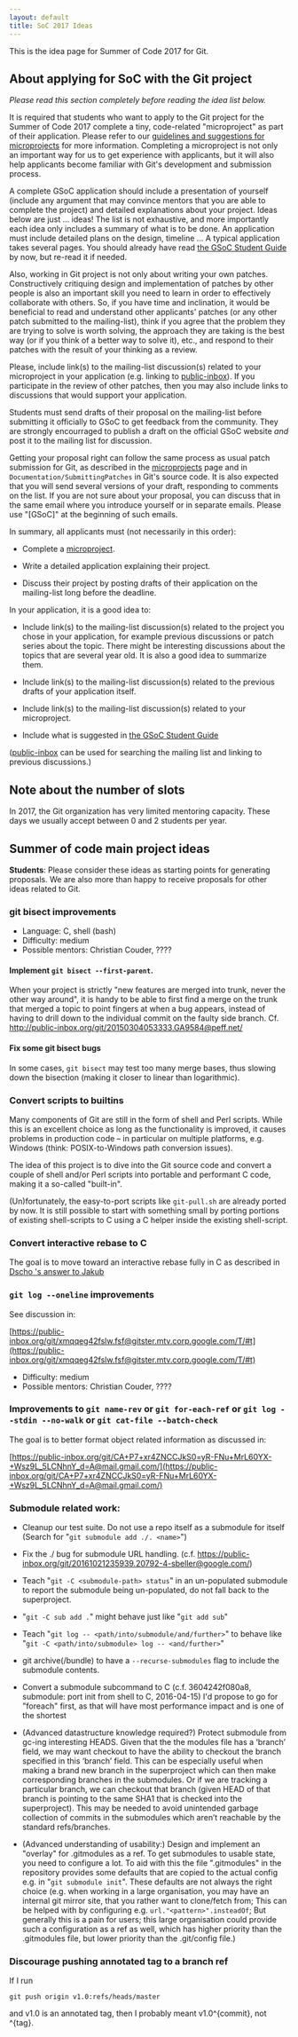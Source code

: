 ```yaml
---
layout: default
title: SoC 2017 Ideas
---
```


This is the idea page for Summer of Code 2017 for Git.

## About applying for SoC with the Git project

*Please read this section completely before reading the idea list
 below.*

It is required that students who want to apply to the Git
project for the Summer of Code 2017 complete a tiny, code-related
"microproject" as part of their application.  Please refer to our
[guidelines and suggestions for microprojects](https://git.github.io/SoC-2017-Microprojects)
for more information. Completing a microproject is not only an important
way for us to get experience with applicants, but it will also help
applicants become familiar with Git's development and submission
process.

A complete GSoC application should include a presentation of yourself
(include any argument that may convince mentors that you are able to
complete the project) and detailed explanations about your project.
Ideas below are just ... ideas! The list is not exhaustive, and more
importantly each idea only includes a summary of what is to be done.
An application must include detailed plans on the design, timeline ...
A typical application takes several pages. You should already have read
[the GSoC Student Guide](http://write.flossmanuals.net/gsocstudentguide/writing-a-proposal/)
by now, but re-read it if needed.

Also, working in Git project is not only about writing your own
patches. Constructively critiquing design and implementation of
patches by other people is also an important skill you need to learn
in order to effectively collaborate with others. So, if you have time
and inclination, it would be beneficial to read and understand other
applicants' patches (or any other patch submitted to the mailing-list),
think if you agree that the problem they are trying to solve is worth
solving, the approach they are taking is the best way (or if you think
of a better way to solve it), etc., and respond to their patches with
the result of your thinking as a review.

Please, include link(s) to the mailing-list discussion(s) related to
your microproject in your application (e.g. linking to
[public-inbox](https://public-inbox.org/git/)). If you
participate in the review of other patches, then you may also include
links to discussions that would support your application.

Students must send drafts of their proposal on the mailing-list before
submitting it officially to GSoC to get feedback from the
community. They are strongly encourraged to publish a draft on the
official GSoC website *and* post it to the mailing list for
discussion.

Getting your proposal right can follow the same process as usual patch
submission for Git, as described in the
[microprojects](https://git.github.io/SoC-2017-Microprojects) page and
in `Documentation/SubmittingPatches` in Git's source code. It is also
expected that you will send several versions of your draft, responding
to comments on the list. If you are not sure about your proposal, you
can discuss that in the same email where you introduce yourself or in
separate emails. Please use "[GSoC]" at the beginning of such emails.

In summary, all applicants must (not necessarily in this order):

* Complete a [microproject](https://git.github.io/SoC-2017-Microprojects).

* Write a detailed application explaining their project.

* Discuss their project by posting drafts of their application on the
  mailing-list long before the deadline.

In your application, it is a good idea to:

* Include link(s) to the mailing-list discussion(s) related to the
  project you chose in your application, for example previous
  discussions or patch series about the topic. There might be
  interesting discussions about the topics that are several year old.
  It is also a good idea to summarize them.

* Include link(s) to the mailing-list discussion(s) related to the
  previous drafts of your application itself.

* Include link(s) to the mailing-list discussion(s) related to your
  microproject.

* Include what is suggested in
  [the GSoC Student Guide](http://write.flossmanuals.net/gsocstudentguide/writing-a-proposal/)

([public-inbox](https://public-inbox.org/git/) can be
used for searching the mailing list and linking to previous
discussions.)

## Note about the number of slots

In 2017, the Git organization has very limited mentoring capacity.
These days we usually accept between 0 and 2 students per year.

## Summer of code main project ideas

**Students**: Please consider these ideas as starting points for
generating proposals. We are also more than happy to receive proposals
for other ideas related to Git.


### git bisect improvements

 - Language: C, shell (bash)
 - Difficulty: medium
 - Possible mentors: Christian Couder, ????

#### Implement `git bisect --first-parent`.

When your project is strictly "new features are merged into trunk,
never the other way around", it is handy to be able to first find
a merge on the trunk that merged a topic to point fingers at when
a bug appears, instead of having to drill down to the individual
commit on the faulty side branch. Cf.  <http://public-inbox.org/git/20150304053333.GA9584@peff.net/>

#### Fix some git bisect bugs

In some cases, `git bisect` may test too many merge bases, thus
slowing down the bisection (making it closer to linear than
logarithmic).


### Convert scripts to builtins

Many components of Git are still in the form of shell and Perl scripts.
While this is an excellent choice as long as the functionality is
improved, it causes problems in production code – in particular on
multiple platforms, e.g. Windows (think: POSIX-to-Windows path
conversion issues).

The idea of this project is to dive into the Git source code and
convert a couple of shell and/or Perl scripts into portable and
performant C code, making it a so-called "built-in".

(Un)fortunately, the easy-to-port scripts like `git-pull.sh` are
already ported by now. It is still possible to start with something
small by porting portions of existing shell-scripts to C using a C
helper inside the existing shell-script.


### Convert interactive rebase to C

The goal is to move toward an interactive rebase fully in C as described in
[Dscho 's answer to Jakub](http://public-inbox.org/git/alpine.DEB.2.20.1609021432070.129229@virtualbox/)


### `git log --oneline` improvements

See discussion in:

[https://public-inbox.org/git/xmqqeg42fslw.fsf@gitster.mtv.corp.google.com/T/#t](https://public-inbox.org/git/xmqqeg42fslw.fsf@gitster.mtv.corp.google.com/T/#t)

 - Difficulty: medium
 - Possible mentors: Christian Couder, ????

### Improvements to `git name-rev` or `git for-each-ref` or `git log --stdin --no-walk` or `git cat-file --batch-check`

The goal is to better format object related information as discussed in:

[https://public-inbox.org/git/CA+P7+xr4ZNCCJkS0=yR-FNu+MrL60YX-+Wsz9L_5LCNhnY_d=A@mail.gmail.com/](https://public-inbox.org/git/CA+P7+xr4ZNCCJkS0=yR-FNu+MrL60YX-+Wsz9L_5LCNhnY_d=A@mail.gmail.com/)

### Submodule related work:

* Cleanup our test suite.  Do not use a repo itself as a submodule for itself
  (Search for "`git submodule add ./. <name>`")

* Fix the ./ bug for submodule URL handling.
  (c.f. https://public-inbox.org/git/20161021235939.20792-4-sbeller@google.com/)

* Teach "`git -C <submodule-path> status`" in an un-populated submodule
  to report the submodule being un-populated, do not fall back to the
  superproject.

* "`git -C sub add .`" might behave just like "`git add sub`"

* Teach "`git log -- <path/into/submodule/and/further>`" to behave
  like "`git -C <path/into/submodule> log -- <and/further>`"

* git archive(/bundle) to have a `--recurse-submodules` flag to
  include the submodule contents.

* Convert a submodule subcommand to C (c.f. 3604242f080a8,
  submodule: port init from shell to C, 2016-04-15)
  I'd propose to go for "foreach" first, as that will
  have most performance impact and is one of the shortest

* (Advanced datastructure knowledge required?)
  Protect submodule from gc-ing interesting HEADS.
  Given that the the modules file has a ‘branch’ field, we may want checkout
  to have the ability to checkout the branch specified in this ‘branch’ field.
  This can be especially useful when making a brand new branch in the
  superproject which can then make corresponding branches in the submodules.
  Or if we are tracking a particular branch, we can checkout that branch
  (given HEAD of that branch is pointing to the same SHA1 that is checked
  into the superproject).  This may be needed to avoid unintended garbage
  collection of commits in the submodules which aren’t reachable by the
  standard refs/branches.

* (Advanced understanding of usability:)
  Design and implement an "overlay" for .gitmodules as a ref.
  To get submodules to usable state, you need to configure a lot. To aid with
  this the file ".gitmodules" in the repository provides some defaults that
  are copied to the actual config e.g. in "`git submodule init`".
  These defaults are not always the right choice (e.g. when working in a
  large organisation, you may have an internal git mirror site, that
  you rather want to clone/fetch from; This can be helped with by configuring
  e.g. `url."<pattern>".insteadOf`; But generally this is a pain for users; this
  large organisation could provide such a configuration as a ref as well,
  which has higher priority than the .gitmodules file, but lower priority
  than the .git/config file.)

### Discourage pushing annotated tag to a branch ref

  If I run

    git push origin v1.0:refs/heads/master

  and v1.0 is an annotated tag, then I probably meant v1.0^{commit}, not ^{tag}.
